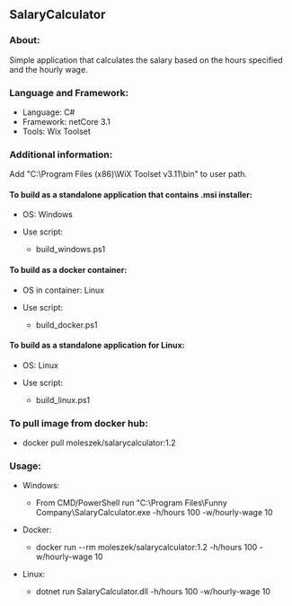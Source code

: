 ## SalaryCalculator

### About:

Simple application that calculates the salary based on the hours specified and the hourly wage.

### Language and Framework:

* Language: C#
* Framework: netCore 3.1
* Tools: Wix Toolset

### Additional information:

Add "C:\Program Files (x86)\WiX Toolset v3.11\bin" to user path.

#### To build as a standalone application that contains .msi installer:

* OS: Windows

* Use script: 
    * build_windows.ps1

#### To build as a docker container:

* OS in container: Linux

* Use script:
    
    * build_docker.ps1

#### To build as a standalone application for Linux:

* OS: Linux

* Use script:

    * build_linux.ps1

### To pull image from docker hub:

* docker pull moleszek/salarycalculator:1.2

### Usage:

* Windows:
    
    * From CMD/PowerShell run "C:\Program Files\Funny Company\SalaryCalculator.exe -h/hours 100 -w/hourly-wage 10

* Docker:

    * docker run --rm moleszek/salarycalculator:1.2 -h/hours 100 -w/hourly-wage 10

* Linux:

    * dotnet run SalaryCalculator.dll -h/hours 100 -w/hourly-wage 10